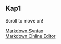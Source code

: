 ﻿## Kap1

Scroll to move on!  

[Markdown Syntax](https://github.com/gnab/remark/wiki/Markdown)  
[Markdown Online Editor](https://dillinger.io/)
